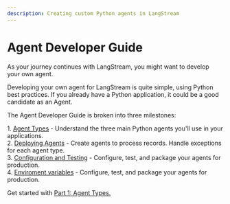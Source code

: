 ```yaml
---
description: Creating custom Python agents in LangStream
---
```


# Agent Developer Guide

As your journey continues with LangStream, you might want to develop your own agent.&#x20;

Developing your own agent for LangStream is quite simple, using Python best practices. If you already have a Python application, it could be a good candidate as an Agent.

The Agent Developer Guide is broken into three milestones:

1\. [Agent Types](./agent-types.md) - Understand the three main Python agents you'll use in your applications.\
2\. [Deploying Agents](./agent-creation.md) - Create agents to process records. Handle exceptions for each agent type.\
3\. [Configuration and Testing](./configuration-and-testing.md) - Configure, test, and package your agents for production. \
4\. [Enviroment variables](./enviroment.md) - Configure, test, and package your agents for production.

Get started with [Part 1: Agent Types.](agent-types.md)

###

